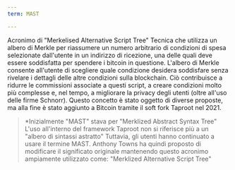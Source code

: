 ```yaml
---
term: MAST

---
```

Acronimo di "Merkelised Alternative Script Tree" Tecnica che utilizza un albero di Merkle per riassumere un numero arbitrario di condizioni di spesa selezionate dall'utente in un indirizzo di ricezione, una delle quali deve essere soddisfatta per spendere i bitcoin in questione. L'albero di Merkle consente all'utente di scegliere quale condizione desidera soddisfare senza rivelare i dettagli delle altre condizioni sulla blockchain. Ciò contribuisce a ridurre le commissioni associate a questi script, a creare condizioni molto più complesse e, nel tempo, a migliorare la privacy degli utenti (oltre all'uso delle firme Schnorr). Questo concetto è stato oggetto di diverse proposte, ma alla fine è stato aggiunto a Bitcoin tramite il soft fork Taproot nel 2021.

> *Inizialmente "MAST" stava per "Merklized Abstract Syntax Tree" L'uso all'interno del framework Taproot non si riferisce più a un "albero di sintassi astratto" Tuttavia, gli utenti hanno continuato a usare il termine MAST. Anthony Towns ha quindi proposto di modificare il significato originale mantenendo questo acronimo ampiamente utilizzato come: "Merklized Alternative Script Tree"